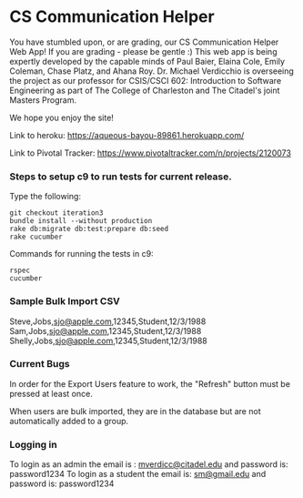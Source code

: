 # CS Communication Helper

You have stumbled upon, or are grading, our CS Communication Helper Web App!
If you are grading - please be gentle :) 
This web app is being expertly developed by the capable minds of Paul Baier, Elaina Cole, Emily Coleman, Chase Platz, and Ahana Roy. Dr. Michael Verdicchio is overseeing the project as our professor for CSIS/CSCI 602: Introduction to Software Engineering as part of The College of Charleston and The Citadel's joint Masters Program.

We hope you enjoy the site!

Link to heroku: https://aqueous-bayou-89861.herokuapp.com/

Link to Pivotal Tracker: https://www.pivotaltracker.com/n/projects/2120073

### Steps to setup c9 to run tests for current release. 
Type the following:
```
git checkout iteration3
bundle install --without production
rake db:migrate db:test:prepare db:seed
rake cucumber
```

Commands for running the tests in c9:
```
rspec
cucumber
```

### Sample Bulk Import CSV
Steve,Jobs,sjo@apple.com,12345,Student,12/3/1988
Sam,Jobs,sjo@apple.com,12345,Student,12/3/1988
Shelly,Jobs,sjo@apple.com,12345,Student,12/3/1988

### Current Bugs
In order for the Export Users feature to work, the "Refresh" button must be pressed at least once.

When users are bulk imported, they are in the database but are not automatically added to a group.

### Logging in
To login as an admin the email is : mverdicc@citadel.edu and password is: password1234
To login as a student the email is: sm@gmail.edu and password is: password1234